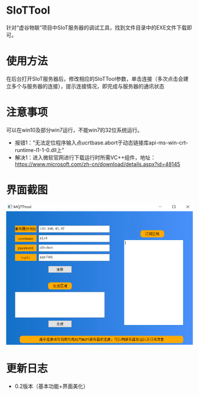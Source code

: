 ﻿# SIoTTool
针对“虚谷物联”项目中SIoT服务器的调试工具，找到文件目录中的EXE文件下载即可。

# 使用方法
在后台打开SIoT服务器后，修改相应的SIoTTool参数，单击连接（多次点击会建立多个与服务器的连接），提示连接情况，即完成与服务器的通讯状态

# 注意事项
可以在win10及部分win7运行，不能win7的32位系统运行。

- 报错1：“无法定位程序输入点ucrtbase.abort于动态链接库api-ms-win-crt-runtime-l1-1-0.dll上”
- 解决1：进入微软官网进行下载运行时所需VC++组件，地址：https://www.microsoft.com/zh-cn/download/details.aspx?id=48145

# 界面截图

![软件运行截图](https://github.com/linmiaoyan/SIoTTool/blob/master/screenshot.png)

# 更新日志
- 0.2版本（基本功能+界面美化）
